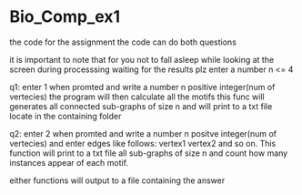 # Bio_Comp_ex1
the code for the assignment
the code can do both questions 

it is important to note that for you not to fall asleep while looking at the screen during processsing waiting for the results plz enter a number n <= 4

q1:
enter 1 when promted
and write a number n positive integer(num of vertecies)
the program will then calculate all the motifs
this func will generates all connected sub-graphs of size n and will print to a txt file locate in the containing folder

q2:
enter 2 when promted 
and write a number n positve integer(num of vertecies)
and enter edges like follows:
vertex1 vertex2
and so on.
This function will print to a txt file all sub-graphs of size n and
count how many instances appear of each motif.

either functions will output to a file containing the answer
